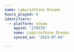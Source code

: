 ```yaml
---
name: Labyrinthine Dreams
hours_played: 0
identifiers:
  - platform: steam
    appid: '278570'
    name: Labyrinthine Dreams
    synced_on: '2024-07-04'

---
```

